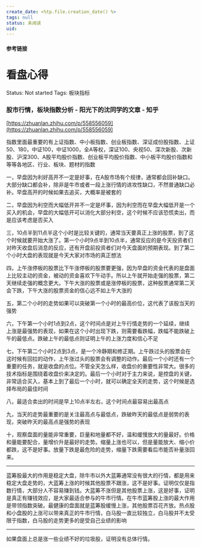 ```yaml
---
create_date: <%tp.file.creation_date() %>
tags: null
status: 未阅读 
uid: 
---
```



#### 参考链接

# 看盘心得

Status: Not started
Tags: 板块指标

### 股市行情，板块指数分析 - 阳光下的沈同学的文章 - 知乎
[https://zhuanlan.zhihu.com/p/558556059](https://zhuanlan.zhihu.com/p/558556059)

指数里面最重要的有上证指数、中小板指数、创业板指数、深证成份股指数、上证50、180，中证100，中证1000，全A等权，深证100、央视50、深次新股、次新股、沪深300、A股平均股价指数、创业板平均股价指数、中小板平均股价指数和等等各地区、行业、板块、题材的指数

一，早盘因为利好高开不一定是好事，在A股市场有个规律，通常都会回补缺口。大部分缺口都会补，除非是牛市或者一段上涨行情的进攻性缺口，不然普通缺口必补。早盘高开的时候如果去追买，大概率是被套的

二，早盘因为利空而大幅低开并不一定是坏事，因为利空而在早盘大幅低开是一个买入的机会，早盘的大幅低开可以消化大部分利空，这个时候不应该恐慌卖出，而是应该考虑是否买入

三，10点半到11点半这个小时是比较关键的，通常当天要真正上涨的股票，到了这个时候就要开始大涨了。第一个小时9点半到10点半，通常反应的是今天投资者们对昨天收盘后消息的反应，还有开盘前投资者们对今天盘面的预期表现。到了第二个小时大盘的表现就是今天大家对市场的真正想法

四，上午涨停板的股票比下午涨停板的股票要更强，因为早盘的资金代表的是盘面上比较主动的资金，被动的资金喜欢下午动手。所以上午就开始走强的股票，第二天继续走强的概念更大。下午大涨的股票或是涨停板的股票，这种股票通常第二天会下跌，下午大涨的股票资金的信心远不如上午大涨的

五，第二个小时的走势如果可以突破第一个小时的最高价位，这代表了该股当天的强势

六，下午第一个小时1点到2点，这个时间点是对上午行情走势的一个延续，继续上涨是最强势的表现，如果在这个小时出现下跌，则需要看跌幅，跌幅不能跌破上午的最低点。跌破上午的最低点则证明上午的上涨力度和信心不足

七，下午第二个小时2点到3点，是一个冷静期和修正期。上午跌过头的股票会在这时候有回拉的动作，上午涨过头的股票会有调整的动作。最后一个小时还有一个重要的任务，就是收盘的点位。不管全天怎么样，收盘价的重要性非常大。很多的技术指标是围绕着收盘价来决定的。最后一个小时对于主力来说，是控盘的关键，非常适合买入，基本上到了最后一个小时，就可以确定全天的走势，这个时候是选择布局的最佳时间

八，最适合卖出的时间是早上10点半左右，这个时间点最容易出最高点

九，当天的走势最重要的是关注最高点与最低点，跌破昨天的最低点是弱势的表现，突破昨天的最高点是强势的表现

十，观察盘面的量能非常重要，巨量和地量都不好，温和缓慢放大的量最好。价格和量能要配合，量增价升是最好的走势。缩量上涨也可以，但是量能放大、缩小价都跌，这不是好事。放量下跌是最危险的走势，缩量下跌需要看后市能否补量涨回来。

---

蓝筹股最大的作用是稳定大盘，除牛市以外大蓝筹通常没有很大的行情，都是用来稳定大盘走势的，大蓝筹上涨的时候其他股票不跟涨，这不是好事。证明仅仅是指数行情，大部分人不容易赚到钱。大蓝筹不涨但是其他股票上涨，这是好事，证明是真正有赚钱效应，是大家最适合参与的牛市行情。在牛市蓝筹股上涨的最大作用是带领指数突破。最健康的盘面就是蓝筹股缓慢上涨，其他股票百花齐放。热点股和小盘股的上涨可以带来真正的牛市行情，白马股一直比较独立，白马股并不太受限于指数，白马股的走势更多的是受自己业绩的影响

---

如果盘面上总是涨一些业绩不好的垃圾股，证明没有总体行情。